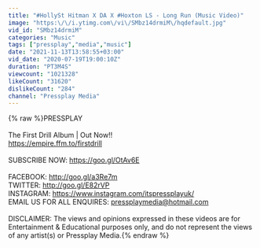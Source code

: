 ```yaml
---
title: "#HollySt Hitman X DA X #Hoxton LS - Long Run (Music Video)"
image: "https:\/\/i.ytimg.com\/vi\/SMbz14drmiM\/hqdefault.jpg"
vid_id: "SMbz14drmiM"
categories: "Music"
tags: ["pressplay","media","music"]
date: "2021-11-13T13:58:55+03:00"
vid_date: "2020-07-19T19:00:10Z"
duration: "PT3M4S"
viewcount: "1021328"
likeCount: "31620"
dislikeCount: "284"
channel: "Pressplay Media"
---
```

{% raw %}PRESSPLAY<br /><br />The First Drill Album | Out Now!!<br /><a rel="nofollow" target="blank" href="https://empire.ffm.to/firstdrill">https://empire.ffm.to/firstdrill</a><br /><br />SUBSCRIBE NOW: <a rel="nofollow" target="blank" href="https://goo.gl/OtAv6E">https://goo.gl/OtAv6E</a><br /><br />FACEBOOK: <a rel="nofollow" target="blank" href="http://goo.gl/a3Re7m">http://goo.gl/a3Re7m</a><br />TWITTER: <a rel="nofollow" target="blank" href="http://goo.gl/E82rVP">http://goo.gl/E82rVP</a><br />INSTAGRAM: <a rel="nofollow" target="blank" href="https://www.instagram.com/itspressplayuk/">https://www.instagram.com/itspressplayuk/</a><br />EMAIL US FOR ALL ENQUIRES: pressplaymedia@hotmail.com<br /><br />DISCLAIMER: The views and opinions expressed in these videos are for Entertainment &amp; Educational purposes only, and do not represent the views of any artist(s) or Pressplay Media.{% endraw %}
